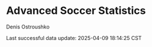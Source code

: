 # Advanced Soccer Statistics
Denis Ostroushko

<!-- gfm -->

Last successful data update: 2025-04-09 18:14:25 CST
